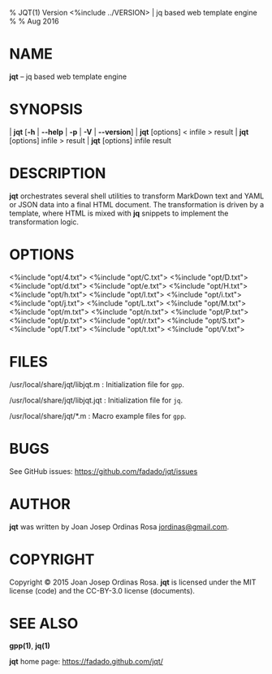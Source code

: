 % JQT(1) Version <%include ../VERSION> | jq based web template engine
%
% Aug 2016

# NAME

**jqt** – jq based web template engine

# SYNOPSIS

| **jqt** [**-h** | **--help** | **-p** | **-V** | **--version**]
| **jqt** [options] < infile > result
| **jqt** [options] infile > result
| **jqt** [options] infile result

# DESCRIPTION

**jqt** orchestrates several shell utilities to transform MarkDown text and
YAML or JSON data into a final HTML document. The transformation is driven by a template,
where HTML is mixed with **jq** snippets to implement the transformation logic.

# OPTIONS

<%include "opt/4.txt">
<%include "opt/C.txt">
<%include "opt/D.txt">
<%include "opt/d.txt">
<%include "opt/e.txt">
<%include "opt/H.txt">
<%include "opt/h.txt">
<%include "opt/I.txt">
<%include "opt/i.txt">
<%include "opt/j.txt">
<%include "opt/L.txt">
<%include "opt/M.txt">
<%include "opt/m.txt">
<%include "opt/n.txt">
<%include "opt/P.txt">
<%include "opt/p.txt">
<%include "opt/r.txt">
<%include "opt/S.txt">
<%include "opt/T.txt">
<%include "opt/t.txt">
<%include "opt/V.txt">

# FILES

/usr/local/share/jqt/libjqt.m
:   Initialization file for `gpp`.

/usr/local/share/jqt/libjqt.jqt
:   Initialization file for `jq`.

/usr/local/share/jqt/\*.m
:   Macro example files for `gpp`.

# BUGS

See GitHub issues: <https://github.com/fadado/jqt/issues>

# AUTHOR

**jqt** was written by Joan Josep Ordinas Rosa <jordinas@gmail.com>.

# COPYRIGHT

Copyright © 2015 Joan Josep Ordinas Rosa.
**jqt** is licensed under the MIT license (code) and the CC-BY-3.0 license (documents).

# SEE ALSO

**gpp(1)**, **jq(1)**

**jqt** home page: <https://fadado.github.com/jqt/>

<!--
vim:ts=4:sw=4:ai:et:fileencoding=utf8:syntax=markdown
-->
